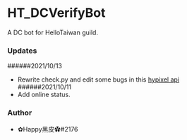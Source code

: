 # HT_DCVerifyBot
A DC bot for HelloTaiwan guild.

### Updates
######2021/10/13
- Rewrite check.py and edit some bugs in this [hypixel api](https://github.com/Snuggle/hypixel.py)
######2021/10/11
- Add online status.

### Author
- ✿Happy黑皮✿#2176
